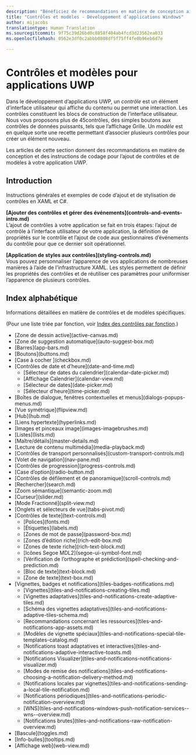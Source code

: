 ```yaml
---
description: "Bénéficiez de recommandations en matière de conception ainsi que des instructions de codage pour l’ajout de contrôles &amp; de modèles à votre application UWP."
title: "Contrôles et modèles - Développement d’applications Windows"
author: mijacobs
translationtype: Human Translation
ms.sourcegitcommit: 9f75c39d26bd0c8858f404ab4fcd3d23562ea033
ms.openlocfilehash: 0562e3df0c2abbb0808df5f75ff4fe0b96eb6d7e

---
```

<link rel="stylesheet" href="https://az835927.vo.msecnd.net/sites/uwp/Resources/css/custom.css"> 


# Contrôles et modèles pour applications UWP

Dans le développement d’applications UWP, un <i>contrôle</i> est un élément d’interface utilisateur qui affiche du contenu ou permet une interaction. Les contrôles constituent les blocs de construction de l’interface utilisateur. Nous vous proposons plus de 45contrôles, des simples boutons aux contrôles de données puissants, tels que l’affichage Grille. Un <i>modèle</i> est en quelque sorte une recette permettant d’associer plusieurs contrôles pour créer un élément nouveau.

Les articles de cette section donnent des recommandations en matière de conception et des instructions de codage pour l’ajout de contrôles et de modèles à votre application UWP. 

## Introduction

Instructions générales et exemples de code d’ajout et de stylisation de contrôles en XAML et C#.

<div class="side-by-side">
<div class="side-by-side-content">
  <div class="side-by-side-content-left">
   <p><b>[Ajouter des contrôles et gérer des événements](controls-and-events-intro.md)</b> <br/>
L’ajout de contrôles à votre application se fait en trois étapes: l’ajout de contrôle à l’interface utilisateur de votre application, la définition de propriétés sur le contrôle et l’ajout de code aux gestionnaires d’événements du contrôle pour que ce dernier soit opérationnel.</li>
</ul> 
</p>
  </div>
  <div class="side-by-side-content-right">
   <p><b>[Application de styles aux contrôles](styling-controls.md)</b> <br/>
Vous pouvez personnaliser l’apparence de vos applications de nombreuses manières à l’aide de l’infrastructure XAML. Les styles permettent de définir les propriétés des contrôles et de réutiliser ces paramètres pour uniformiser l’apparence de plusieurs contrôles.</p>
  </div>
</div>
</div>

## Index alphabétique 

Informations détaillées en matière de contrôles et de modèles spécifiques.

(Pour une liste triée par fonction, voir [Index des contrôles par fonction](controls-by-function.md).)

<div class="uwpd-list-of-links">
<ul>

<li>[Zone de dessin active](active-canvas.md)</li>

<li>[Zone de suggestion automatique](auto-suggest-box.md)</li>

<li>[Barres](app-bars.md)</li>

<li>[Boutons](buttons.md)</li>

<li>[Case à cocher ](checkbox.md)</li>

<li>[Contrôles de date et d’heure](date-and-time.md)
<ul>

<li>[Sélecteur de dates du calendrier](calendar-date-picker.md)</li>

<li>[Affichage Calendrier](calendar-view.md)</li>

<li>[Sélecteur de dates](date-picker.md)</li>

<li>[Sélecteur d’heure](time-picker.md)</li>
</ul>
</li>


<li>[Boîtes de dialogue, fenêtres contextuelles et menus](dialogs-popups-menus.md)</li>

<li>[Vue symétrique](flipview.md)</li>

<li>[Hub](hub.md)</li>

<li>[Liens hypertexte](hyperlinks.md)</li>

<li>[Images et pinceaux image](images-imagebrushes.md)</li>

<li>[Listes](lists.md)</li>

<li>[Maître/détails](master-details.md)</li>

<li>[Lecture de contenu multimédia](media-playback.md)</li>

<li>[Contrôles de transport personnalisés](custom-transport-controls.md)</li>

<li>[Volet de navigation](nav-pane.md)</li>

<li>[Contrôles de progression](progress-controls.md)</li>

<li>[Case d’option](radio-button.md)</li>

<li>[Contrôles de défilement et de panoramique](scroll-controls.md)</li>

<li>[Rechercher](search.md)</li>

<li>[Zoom sémantique](semantic-zoom.md)</li>

<li>[Curseur](slider.md)</li>

<li>[Mode Fractionné](split-view.md)</li>

<li>[Onglets et sélecteurs de vue](tabs-pivot.md)</li>

<li>[Contrôles de texte](text-controls.md)
<ul>

<li>[Polices](fonts.md)</li>
<li>[Étiquettes](labels.md)</li>

<li>[Zones de mot de passe](password-box.md)</li>

<li>[Zones d’édition riche](rich-edit-box.md)</li>

<li>[Zones de texte riche](rich-text-block.md)</li>

<li>[Icônes Segoe MDL2](segoe-ui-symbol-font.md)</li>

<li>[Vérification de l’orthographe et prédiction](spell-checking-and-prediction.md)</li>

<li>[Bloc de texte](text-block.md)</li>

<li>[Zone de texte](text-box.md)</li>
</ul>
</li>



<li>[Vignettes, badges et notifications](tiles-badges-notifications.md)
<ul>

<li>[Vignettes](tiles-and-notifications-creating-tiles.md)</li>

<li>[Vignettes adaptatives](tiles-and-notifications-create-adaptive-tiles.md)</li>

<li>[Schéma des vignettes adaptatives](tiles-and-notifications-adaptive-tiles-schema.md)</li>

<li>[Recommandations concernant les ressources](tiles-and-notifications-app-assets.md)</li>

<li>[Modèles de vignette spéciaux](tiles-and-notifications-special-tile-templates-catalog.md)</li>

<li>[Notifications toast adaptatives et interactives](tiles-and-notifications-adaptive-interactive-toasts.md)</li>

<li>[Notifications Visualizer](tiles-and-notifications-notifications-visualizer.md)</li>

<li>[Modes de remise des notifications](tiles-and-notifications-choosing-a-notification-delivery-method.md)</li>

<li>[Notifications locales par vignettes](tiles-and-notifications-sending-a-local-tile-notification.md)</li>

<li>[Notifications périodiques](tiles-and-notifications-periodic-notification-overview.md)</li>

<li>[WNS](tiles-and-notifications-windows-push-notification-services--wns--overview.md)</li>

<li>[Notifications brutes](tiles-and-notifications-raw-notification-overview.md)</li>
</ul>
</li>


<li>[Bascule](toggles.md)</li>
<li>[Info-bulles](tooltips.md)</li>

<li>[Affichage web](web-view.md)</li>
</ul>
</div>



<!--HONumber=Jun16_HO4-->


